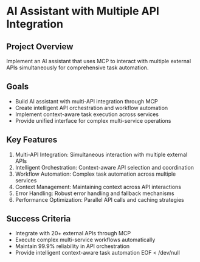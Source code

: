 # AI Assistant with Multiple API Integration

## Project Overview
Implement an AI assistant that uses MCP to interact with multiple external APIs simultaneously for comprehensive task automation.

## Goals
- Build AI assistant with multi-API integration through MCP
- Create intelligent API orchestration and workflow automation
- Implement context-aware task execution across services
- Provide unified interface for complex multi-service operations

## Key Features
1. Multi-API Integration: Simultaneous interaction with multiple external APIs
2. Intelligent Orchestration: Context-aware API selection and coordination
3. Workflow Automation: Complex task automation across multiple services
4. Context Management: Maintaining context across API interactions
5. Error Handling: Robust error handling and fallback mechanisms
6. Performance Optimization: Parallel API calls and caching strategies

## Success Criteria
- Integrate with 20+ external APIs through MCP
- Execute complex multi-service workflows automatically
- Maintain 99.9% reliability in API orchestration
- Provide intelligent context-aware task automation
EOF < /dev/null